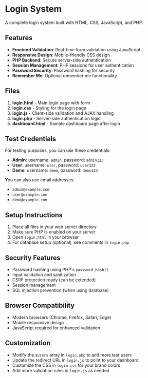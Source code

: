 # Login System

A complete login system built with HTML, CSS, JavaScript, and PHP.

## Features

- **Frontend Validation**: Real-time form validation using JavaScript
- **Responsive Design**: Mobile-friendly CSS design
- **PHP Backend**: Secure server-side authentication
- **Session Management**: PHP sessions for user authentication
- **Password Security**: Password hashing for security
- **Remember Me**: Optional remember me functionality

## Files

1. **login.html** - Main login page with form
2. **login.css** - Styling for the login page
3. **login.js** - Client-side validation and AJAX handling
4. **login.php** - Server-side authentication logic
5. **dashboard.html** - Sample dashboard page after login

## Test Credentials

For testing purposes, you can use these credentials:

- **Admin**: username: `admin`, password: `admin123`
- **User**: username: `user`, password: `user123`
- **Demo**: username: `demo`, password: `demo123`

You can also use email addresses:
- `admin@example.com`
- `user@example.com`
- `demo@example.com`

## Setup Instructions

1. Place all files in your web server directory
2. Make sure PHP is enabled on your server
3. Open `login.html` in your browser
4. For database setup (optional), see comments in `login.php`

## Security Features

- Password hashing using PHP's `password_hash()`
- Input validation and sanitization
- CSRF protection ready (can be extended)
- Session management
- SQL injection prevention (when using database)

## Browser Compatibility

- Modern browsers (Chrome, Firefox, Safari, Edge)
- Mobile responsive design
- JavaScript required for enhanced validation

## Customization

- Modify the `$users` array in `login.php` to add more test users
- Update the redirect URL in `login.js` to point to your dashboard
- Customize the CSS in `login.css` for your brand colors
- Add more validation rules in `login.js` as needed

